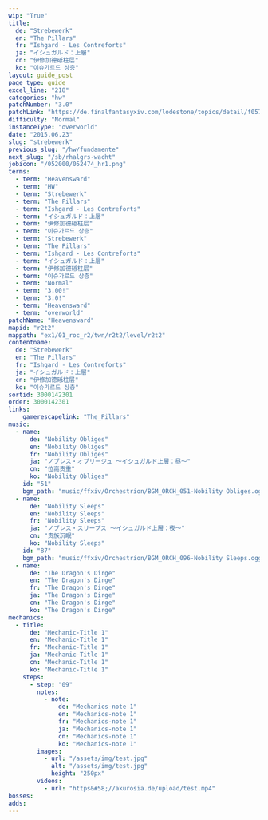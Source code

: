 ```yaml
---
wip: "True"
title:
  de: "Strebewerk"
  en: "The Pillars"
  fr: "Ishgard - Les Contreforts"
  ja: "イシュガルド：上層"
  cn: "伊修加德砥柱层"
  ko: "이슈가르드 상층"
layout: guide_post
page_type: guide
excel_line: "218"
categories: "hw"
patchNumber: "3.0"
patchLink: "https://de.finalfantasyxiv.com/lodestone/topics/detail/f0575b82a639492e5a70e34d823d77bddcb7f686"
difficulty: "Normal"
instanceType: "overworld"
date: "2015.06.23"
slug: "strebewerk"
previous_slug: "/hw/fundamente"
next_slug: "/sb/rhalgrs-wacht"
jobicon: "/052000/052474_hr1.png"
terms:
  - term: "Heavensward"
  - term: "HW"
  - term: "Strebewerk"
  - term: "The Pillars"
  - term: "Ishgard - Les Contreforts"
  - term: "イシュガルド：上層"
  - term: "伊修加德砥柱层"
  - term: "이슈가르드 상층"
  - term: "Strebewerk"
  - term: "The Pillars"
  - term: "Ishgard - Les Contreforts"
  - term: "イシュガルド：上層"
  - term: "伊修加德砥柱层"
  - term: "이슈가르드 상층"
  - term: "Normal"
  - term: "3.00!"
  - term: "3.0!"
  - term: "Heavensward"
  - term: "overworld"
patchName: "Heavensward"
mapid: "r2t2"
mappath: "ex1/01_roc_r2/twn/r2t2/level/r2t2"
contentname:
  de: "Strebewerk"
  en: "The Pillars"
  fr: "Ishgard - Les Contreforts"
  ja: "イシュガルド：上層"
  cn: "伊修加德砥柱层"
  ko: "이슈가르드 상층"
sortid: 3000142301
order: 3000142301
links:
    gamerescapelink: "The_Pillars"
music:
  - name:
      de: "Nobility Obliges"
      en: "Nobility Obliges"
      fr: "Nobility Obliges"
      ja: "ノブレス・オブリージュ ～イシュガルド上層：昼～"
      cn: "位高责重"
      ko: "Nobility Obliges"
    id: "51"
    bgm_path: "music/ffxiv/Orchestrion/BGM_ORCH_051-Nobility Obliges.ogg"
  - name:
      de: "Nobility Sleeps"
      en: "Nobility Sleeps"
      fr: "Nobility Sleeps"
      ja: "ノブレス・スリープス ～イシュガルド上層：夜～"
      cn: "贵族沉眠"
      ko: "Nobility Sleeps"
    id: "87"
    bgm_path: "music/ffxiv/Orchestrion/BGM_ORCH_096-Nobility Sleeps.ogg"
  - name:
      de: "The Dragon's Dirge"
      en: "The Dragon's Dirge"
      fr: "The Dragon's Dirge"
      ja: "The Dragon's Dirge"
      cn: "The Dragon's Dirge"
      ko: "The Dragon's Dirge"
mechanics:
  - title:
      de: "Mechanic-Title 1"
      en: "Mechanic-Title 1"
      fr: "Mechanic-Title 1"
      ja: "Mechanic-Title 1"
      cn: "Mechanic-Title 1"
      ko: "Mechanic-Title 1"
    steps:
      - step: "09"
        notes:
          - note:
              de: "Mechanics-note 1"
              en: "Mechanics-note 1"
              fr: "Mechanics-note 1"
              ja: "Mechanics-note 1"
              cn: "Mechanics-note 1"
              ko: "Mechanics-note 1"
        images:
          - url: "/assets/img/test.jpg"
            alt: "/assets/img/test.jpg"
            height: "250px"
        videos:
          - url: "https&#58;//akurosia.de/upload/test.mp4"
bosses:
adds:
---
```

